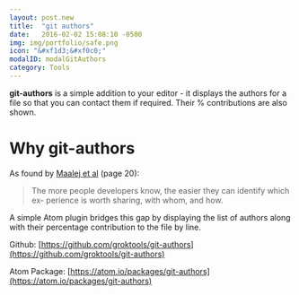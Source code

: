 ```yaml
---
layout: post.new
title:  "git authors"
date:   2016-02-02 15:08:10 -0500
img: img/portfolio/safe.png
icon: "&#xf1d3;&#xf0c0;"
modalID: modalGitAuthors
category: Tools
---
```

**git-authors** is a simple addition to your editor - it displays the authors for a file so that you can contact them if required. Their % contributions are also shown.

# Why git-authors
As found by [Maalej et al](https://mobis.informatik.uni-hamburg.de/wp-content/uploads/2014/06/TOSEM-Maalej-Comprehension-PrePrint2.pdf) (page 20):

> The more people developers know, the easier they can identify which ex- perience is worth sharing, with whom, and how.

A simple Atom plugin bridges this gap by displaying the list of authors along with their percentage contribution to the file by line.

Github: [https://github.com/groktools/git-authors](https://github.com/groktools/git-authors)

Atom Package: [https://atom.io/packages/git-authors](https://atom.io/packages/git-authors)
